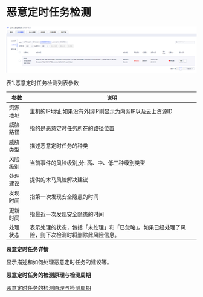 

# 恶意定时任务检测

![](/images/operation/events/恶意定时任务.png)

表1.恶意定时任务检测列表参数

|参数|说明|
|---|--|
| 资源地址  | 主机的IP地址,如果没有外网IP则显示为内网IP以及云上资源ID      |
|威胁路径|指的是恶意定时任务所在的路径位置|
|威胁类型|描述恶意定时任务的种类|
|风险级别|当前事件的风险级别,分: 高、中、低三种级别类型|
|处理建议|提供的木马风险解决建议|
|发现时间|指第一次发现安全隐患的时间|
|更新时间|指最近一次发现安全隐患的时间|
|处理状态|表示处理的状态，包括「未处理」和「已忽略」。如果已经处理了风险，则下次检测时将删除此风险信息。|

**恶意定时任务详情**

显示描述和如何处理恶意定时任务的建议等。

**恶意定时任务的检测原理与检测周期**

[恶意定时任务的检测原理与检测周期](/security/uhids/function/EvilScheduledTasks)
